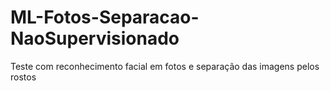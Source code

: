 # ML-Fotos-Separacao-NaoSupervisionado
Teste com reconhecimento facial em fotos e separação das imagens pelos rostos
